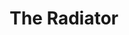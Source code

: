 ---
title: "The Radiator"
playwright: L. S. Uglow
student_written: false
period: Autumn
season: In House
season_sort: 70
venue: New Theatre

crew:
  - role: Set Designer
    name: Oliver James Hyman
---